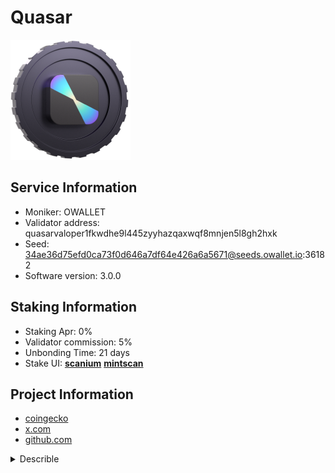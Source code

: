 # Quasar

![logo](https://raw.githubusercontent.com/cosmostation/chainlist/master/chain/quasar/asset/qsr.png)

## Service Information

- Moniker: OWALLET
- Validator address: quasarvaloper1fkwdhe9l445zyyhazqaxwqf8mnjen5l8gh2hxk
- Seed: 34ae36d75efd0ca73f0d646a7df64e426a6a5671@seeds.owallet.io:36182
- Software version: 3.0.0

## Staking Information

- Staking Apr: 0%
- Validator commission: 5%
- Unbonding Time: 21 days
- Stake UI: [**scanium**](https://scanium.io/quasar/staking/quasarvaloper1fkwdhe9l445zyyhazqaxwqf8mnjen5l8gh2hxk) [**mintscan**](https://www.mintscan.io/quasar/validators/quasarvaloper1fkwdhe9l445zyyhazqaxwqf8mnjen5l8gh2hxk)

## Project Information

- [coingecko](https://www.coingecko.com/en/coins/quasar-2)
- [x.com](https://twitter.com/quasarfi)
- [github.com](https://github.com/quasar-finance)

<details>
    <summary>Describle</summary>
    **Quasar** is a decentralized asset management protocol built within the Cosmos ecosystem, designed to offer users and developers a flexible, scalable, and interoperable platform for managing digital assets. The primary goal of Quasar is to enable the creation, management, and operation of decentralized asset vaults, allowing users to pool their assets into a variety of investment strategies, such as yield farming, staking, or other decentralized finance (DeFi) activities. Quasar is built using the **Cosmos SDK** and leverages the **Inter-Blockchain Communication (IBC)** protocol to facilitate cross-chain asset management and interoperability across multiple blockchain ecosystems.

### Key Features of Quasar:

1. **Decentralized Asset Management Vaults**:
   - Quasar’s core feature is its **decentralized vaults**, which allow users to pool their assets into various strategies managed by smart contracts. 
   - These vaults can be customized for different use cases, such as liquidity provisioning, staking, yield farming, or any other DeFi strategy.
   - Vault creators can define the parameters of these vaults, including the investment strategy, risk profile, and asset allocation.

2. **Cross-Chain Interoperability via IBC**:
   - Quasar is built on the **Cosmos SDK** and uses the **Inter-Blockchain Communication (IBC)** protocol to support cross-chain asset management.
   - This interoperability allows users to pool assets from different blockchains within the Cosmos ecosystem (and beyond) into a single vault, creating opportunities for diversified, multi-chain investment strategies.
   - IBC enables seamless transfer of assets between Quasar vaults and other IBC-enabled chains, enhancing liquidity and flexibility.

3. **Customizable Vault Strategies**:
   - Quasar allows developers and asset managers to create **customizable vault strategies**, enabling sophisticated DeFi use cases.
   - These strategies can include automated rebalancing, dynamic asset allocation, and integration with various DeFi protocols (such as yield farming, lending, and staking).
   - By offering flexible vault design, Quasar allows for a wide range of asset management strategies tailored to different risk appetites and goals.

4. **Composability with Other DeFi Protocols**:
   - Quasar is designed to be **composable**, meaning that vaults created on the platform can integrate with other DeFi protocols in the Cosmos ecosystem and beyond.
   - This composability allows Quasar to act as a hub for liquidity and asset management, enabling users to access yield opportunities, liquidity pools, and staking rewards across different blockchains.

5. **Non-Custodial Asset Management**:
   - Quasar operates in a **non-custodial** manner, meaning that users retain full control of their assets while participating in vaults.
   - Funds are locked into smart contracts, but the ownership remains with the users, reducing the risks associated with centralized asset management solutions.
   - This non-custodial approach aligns with the decentralized ethos of blockchain, offering users security and autonomy over their assets.

6. **Permissionless Vault Creation**:
   - Quasar allows anyone to create and manage vaults in a **permissionless** manner, meaning that developers and asset managers can design and launch new vault strategies without requiring approval from a central authority.
   - This permissionless feature encourages innovation, enabling a wide variety of asset management strategies to be created by anyone in the community.

7. **QUASAR Token (QSR)**:
   - The native token of the Quasar platform is **QUASAR** (QSR), which plays multiple roles within the ecosystem.
   - QSR is used for governance, staking, and securing the network through its Proof-of-Stake (PoS) mechanism. Token holders can vote on governance proposals that affect protocol upgrades, vault parameters, and community-driven decisions.
   - QSR is also used to incentivize participation in vaults, providing rewards to users who contribute liquidity or manage assets within the protocol.

8. **Decentralized Governance**:
   - Quasar operates a **decentralized governance** model, allowing QSR token holders to submit and vote on proposals related to protocol changes, upgrades, vault strategies, and liquidity incentives.
   - Governance decisions, such as adding new features, adjusting fees, or introducing new vault types, are decided by the community, ensuring that the platform evolves in a decentralized and democratic manner.

9. **Scalability and High Performance**:
   - Built on the Cosmos SDK and secured by the **Tendermint** consensus engine, Quasar benefits from fast transaction finality, scalability, and security.
   - This ensures that the platform can handle a growing number of vaults, users, and assets, providing a high-performance infrastructure for decentralized asset management.

10. **Yield Optimization and Liquidity Efficiency**:
    - Quasar vaults are designed to maximize **yield optimization** by automatically managing and reallocating assets to achieve the best possible returns for users.
    - These vaults can interact with multiple DeFi protocols and liquidity pools, enabling users to earn rewards from staking, farming, and liquidity provision without the need for manual intervention.

11. **Staking and Validator System**:
    - Quasar uses a **Proof-of-Stake (PoS)** consensus mechanism, where validators secure the network by validating transactions and maintaining the integrity of the platform.
    - Validators are incentivized through staking rewards, while QSR holders can delegate their tokens to validators to participate in securing the network and earn rewards.

12. **Security and Transparency**:
    - Quasar’s smart contracts and vault mechanisms are regularly audited to ensure security and prevent vulnerabilities. 
    - As a decentralized platform, all vaults and transactions on Quasar are transparent and verifiable on-chain, providing users with full visibility into how their assets are managed and performing.

### Use Cases of Quasar:

- **Yield Farming Vaults**: Users can pool their assets into Quasar vaults designed to optimize returns from yield farming strategies across multiple DeFi protocols.
- **Cross-Chain Staking**: Quasar vaults can aggregate assets for staking across various Cosmos-based and IBC-enabled blockchains, providing users with access to staking rewards from multiple networks.
- **Liquidity Provision**: Liquidity providers can use Quasar vaults to optimize their positions in decentralized exchanges (DEXs), earning fees and rewards from AMM pools across different chains.
- **Community-Driven Asset Management**: Community members can propose and vote on new vault strategies, enabling decentralized asset management based on the collective expertise and goals of the ecosystem.

### Summary:
Quasar is a decentralized asset management protocol built on the Cosmos ecosystem that enables users to pool their assets into flexible, customizable vaults for managing digital assets across multiple blockchains. By leveraging the Inter-Blockchain Communication (IBC) protocol, Quasar supports cross-chain asset management, allowing users to participate in staking, yield farming, and liquidity provision across various networks. The platform is non-custodial, permissionless, and operates under a decentralized governance model, with the native QSR token used for governance, staking, and rewards. Quasar’s focus on interoperability, scalability, and decentralized finance positions it as a key player in the evolving DeFi ecosystem, offering users innovative ways to manage and optimize their assets.
</details>

